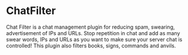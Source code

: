# ChatFilter
Chat Filter is a chat management plugin for reducing spam, swearing, advertisement of IPs and URLs. Stop repetition in chat and add as many swear words, IPs and URLs as you want to make sure your server chat is controlled! This plugin also filters books, signs, commands and anvils. 
